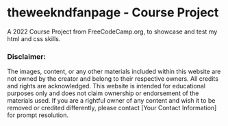 # theweekndfanpage - Course Project

A 2022 Course Project from FreeCodeCamp.org, to showcase and test my html and css skills. 

### Disclaimer:

The images, content, or any other materials included within this website are not owned by the creator and belong to their respective owners. All credits and rights are acknowledged. This website is intended for educational purposes only and does not claim ownership or endorsement of the materials used. If you are a rightful owner of any content and wish it to be removed or credited differently, please contact [Your Contact Information] for prompt resolution.
